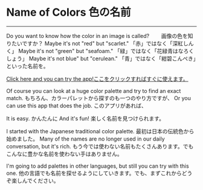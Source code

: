 # Name of Colors 色の名前


___

Do you want to know how the color in an image is called?　　
画像の色を知りたいですか？
Maybe it's not "red" but "scarlet."
「赤」ではなく「深紅しんく」
Maybe it's not "green" but "seafoam."
「緑」ではなく「花緑青はなろくしょう」
Maybe it's not blue" but "cerulean."
「青」ではなく「紺碧こんぺき」といった名前を。

[Click here and you can try the app!ここをクリックすればすぐに使えます。](https://name-of-colors.herokuapp.com/)


Of course you can look at a huge color palette and try to find an exact match.
もちろん、カラーパレットから探すのも一つのやり方ですが、
Or you can use this app that does the job.
このアプリがあれば、

It is easy.
かんたんに
And it's fun!
楽しく名前を見つけられます。

I started with the Japanese traditional color palette.
最初は日本の伝統色から始めました。
Many of the names are no longer used in our daily conversation, but it's rich.
もう今では使わない名前もたくさんあります。でもこんなに豊かな名前を使わない手はありません。

I'm going to add palettes in other languages, but still you can try with this one.
他の言語でも名前を探せるようにしていきます。でも、まずこれからどうぞ楽しんでください。


